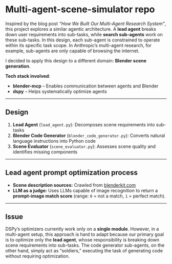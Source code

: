 # Multi-agent-scene-simulator repo

Inspired by the blog post *“How We Built Our Multi-Agent Research System”*, this project explores a similar agentic architecture.
A **lead agent** breaks down user requirements into sub-tasks, while **search sub-agents** work on these sub-tasks.
In this design, each sub-agent is constrained to operate within its specific task scope.
In Anthropic’s multi-agent research, for example, sub-agents are only capable of browsing the internet.

I decided to apply this design to a different domain: **Blender scene generation**.

**Tech stack involved**:

* **blender-mcp** – Enables communication between agents and Blender
* **dspy** – Helps systematically optimize agents

---

## Design

1. **Lead Agent** (`lead_agent.py`): Decomposes scene requirements into sub-tasks
2. **Blender Code Generator** (`blender_code_generator.py`): Converts natural language instructions into Python code
3. **Scene Evaluator** (`scene_evaluator.py`): Assesses scene quality and identifies missing components

---

## Lead agent prompt optimization process

* **Scene description sources:** Crawled from [blenderkit.com](https://blenderkit.com)
* **LLM as a judge:** Uses LLMs capable of image recognition to return a **prompt-image match score** (range: `0` = not a match, `1` = perfect match).

---

## Issue

DSPy’s optimizers currently work only on a **single module**.
However, in a multi-agent setup, this approach is hard to adapt because our primary goal is to optimize only the **lead agent**, whose responsibility is breaking down scene requirements into sub-tasks.
The code generator sub-agents, on the other hand, simply act as “soldiers,” executing the task of generating code without requiring optimization.
